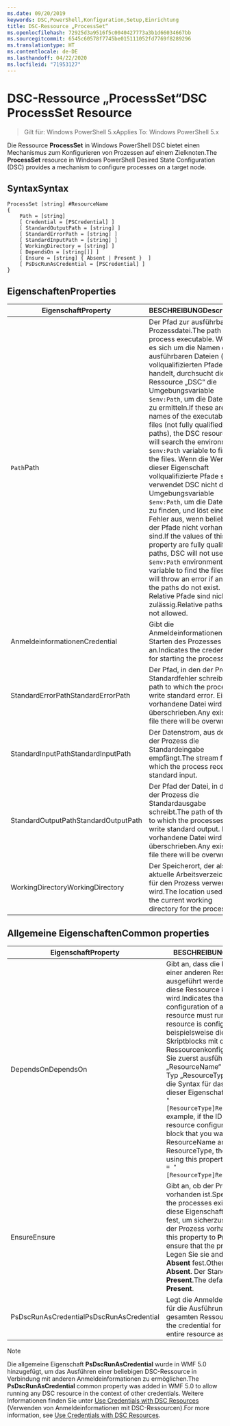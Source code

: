 ```yaml
---
ms.date: 09/20/2019
keywords: DSC,PowerShell,Konfiguration,Setup,Einrichtung
title: DSC-Ressource „ProcessSet“
ms.openlocfilehash: 72925d3a9516f5c0040427773a3b1d66034667bb
ms.sourcegitcommit: 6545c60578f7745be015111052fd7769f8289296
ms.translationtype: HT
ms.contentlocale: de-DE
ms.lasthandoff: 04/22/2020
ms.locfileid: "71953127"
---
```

# <a name="dsc-processset-resource"></a><span data-ttu-id="f017b-103">DSC-Ressource „ProcessSet“</span><span class="sxs-lookup"><span data-stu-id="f017b-103">DSC ProcessSet Resource</span></span>

> <span data-ttu-id="f017b-104">Gilt für: Windows PowerShell 5.x</span><span class="sxs-lookup"><span data-stu-id="f017b-104">Applies To: Windows PowerShell 5.x</span></span>

<span data-ttu-id="f017b-105">Die Ressource **ProcessSet** in Windows PowerShell DSC bietet einen Mechanismus zum Konfigurieren von Prozessen auf einem Zielknoten.</span><span class="sxs-lookup"><span data-stu-id="f017b-105">The **ProcessSet** resource in Windows PowerShell Desired State Configuration (DSC) provides a mechanism to configure processes on a target node.</span></span>

## <a name="syntax"></a><span data-ttu-id="f017b-106">Syntax</span><span class="sxs-lookup"><span data-stu-id="f017b-106">Syntax</span></span>

```Syntax
ProcessSet [string] #ResourceName
{
    Path = [string]
    [ Credential = [PSCredential] ]
    [ StandardOutputPath = [string] ]
    [ StandardErrorPath = [string] ]
    [ StandardInputPath = [string] ]
    [ WorkingDirectory = [string] ]
    [ DependsOn = [string[]] ]
    [ Ensure = [string] { Absent | Present }  ]
    [ PsDscRunAsCredential = [PSCredential] ]
}
```

## <a name="properties"></a><span data-ttu-id="f017b-107">Eigenschaften</span><span class="sxs-lookup"><span data-stu-id="f017b-107">Properties</span></span>

|<span data-ttu-id="f017b-108">Eigenschaft</span><span class="sxs-lookup"><span data-stu-id="f017b-108">Property</span></span> |<span data-ttu-id="f017b-109">BESCHREIBUNG</span><span class="sxs-lookup"><span data-stu-id="f017b-109">Description</span></span> |
|---|---|
|<span data-ttu-id="f017b-110">`Path`</span><span class="sxs-lookup"><span data-stu-id="f017b-110">Path</span></span> |<span data-ttu-id="f017b-111">Der Pfad zur ausführbaren Prozessdatei.</span><span class="sxs-lookup"><span data-stu-id="f017b-111">The path to the process executable.</span></span> <span data-ttu-id="f017b-112">Wenn es sich um die Namen der ausführbaren Dateien (keine vollqualifizierten Pfade) handelt, durchsucht die Ressource „DSC“ die Umgebungsvariable `$env:Path`, um die Dateien zu ermitteln.</span><span class="sxs-lookup"><span data-stu-id="f017b-112">If these are the names of the executable files (not fully qualified paths), the DSC resource will search the environment `$env:Path` variable to find the files.</span></span> <span data-ttu-id="f017b-113">Wenn die Werte dieser Eigenschaft vollqualifizierte Pfade sind, verwendet DSC nicht die Umgebungsvariable `$env:Path`, um die Dateien zu finden, und löst einen Fehler aus, wenn beliebige der Pfade nicht vorhanden sind.</span><span class="sxs-lookup"><span data-stu-id="f017b-113">If the values of this property are fully qualified paths, DSC will not use the `$env:Path` environment variable to find the files, and will throw an error if any of the paths do not exist.</span></span> <span data-ttu-id="f017b-114">Relative Pfade sind nicht zulässig.</span><span class="sxs-lookup"><span data-stu-id="f017b-114">Relative paths are not allowed.</span></span> |
|<span data-ttu-id="f017b-115">Anmeldeinformationen</span><span class="sxs-lookup"><span data-stu-id="f017b-115">Credential</span></span> |<span data-ttu-id="f017b-116">Gibt die Anmeldeinformationen zum Starten des Prozesses an.</span><span class="sxs-lookup"><span data-stu-id="f017b-116">Indicates the credentials for starting the process.</span></span> |
|<span data-ttu-id="f017b-117">StandardErrorPath</span><span class="sxs-lookup"><span data-stu-id="f017b-117">StandardErrorPath</span></span> |<span data-ttu-id="f017b-118">Der Pfad, in den der Prozess Standardfehler schreibt.</span><span class="sxs-lookup"><span data-stu-id="f017b-118">The path to which the processes write standard error.</span></span> <span data-ttu-id="f017b-119">Eine vorhandene Datei wird überschrieben.</span><span class="sxs-lookup"><span data-stu-id="f017b-119">Any existing file there will be overwritten.</span></span> |
|<span data-ttu-id="f017b-120">StandardInputPath</span><span class="sxs-lookup"><span data-stu-id="f017b-120">StandardInputPath</span></span> |<span data-ttu-id="f017b-121">Der Datenstrom, aus dem der Prozess die Standardeingabe empfängt.</span><span class="sxs-lookup"><span data-stu-id="f017b-121">The stream from which the process receives standard input.</span></span> |
|<span data-ttu-id="f017b-122">StandardOutputPath</span><span class="sxs-lookup"><span data-stu-id="f017b-122">StandardOutputPath</span></span> |<span data-ttu-id="f017b-123">Der Pfad der Datei, in die der Prozess die Standardausgabe schreibt.</span><span class="sxs-lookup"><span data-stu-id="f017b-123">The path of the file to which the processes write standard output.</span></span> <span data-ttu-id="f017b-124">Eine vorhandene Datei wird überschrieben.</span><span class="sxs-lookup"><span data-stu-id="f017b-124">Any existing file there will be overwritten.</span></span> |
|<span data-ttu-id="f017b-125">WorkingDirectory</span><span class="sxs-lookup"><span data-stu-id="f017b-125">WorkingDirectory</span></span> |<span data-ttu-id="f017b-126">Der Speicherort, der als das aktuelle Arbeitsverzeichnis für den Prozess verwendet wird.</span><span class="sxs-lookup"><span data-stu-id="f017b-126">The location used as the current working directory for the processes.</span></span> |

## <a name="common-properties"></a><span data-ttu-id="f017b-127">Allgemeine Eigenschaften</span><span class="sxs-lookup"><span data-stu-id="f017b-127">Common properties</span></span>

|<span data-ttu-id="f017b-128">Eigenschaft</span><span class="sxs-lookup"><span data-stu-id="f017b-128">Property</span></span> |<span data-ttu-id="f017b-129">BESCHREIBUNG</span><span class="sxs-lookup"><span data-stu-id="f017b-129">Description</span></span> |
|---|---|
|<span data-ttu-id="f017b-130">DependsOn</span><span class="sxs-lookup"><span data-stu-id="f017b-130">DependsOn</span></span> |<span data-ttu-id="f017b-131">Gibt an, dass die Konfiguration einer anderen Ressource ausgeführt werden muss, bevor diese Ressource konfiguriert wird.</span><span class="sxs-lookup"><span data-stu-id="f017b-131">Indicates that the configuration of another resource must run before this resource is configured.</span></span> <span data-ttu-id="f017b-132">Wenn beispielsweise die ID des Skriptblocks mit der Ressourcenkonfiguration, den Sie zuerst ausführen möchten, „ResourceName“ und dessen Typ „ResourceType“ ist, lautet die Syntax für das Verwenden dieser Eigenschaft `DependsOn = "[ResourceType]ResourceName"`.</span><span class="sxs-lookup"><span data-stu-id="f017b-132">For example, if the ID of the resource configuration script block that you want to run first is ResourceName and its type is ResourceType, the syntax for using this property is `DependsOn = "[ResourceType]ResourceName"`.</span></span> |
|<span data-ttu-id="f017b-133">Ensure</span><span class="sxs-lookup"><span data-stu-id="f017b-133">Ensure</span></span> |<span data-ttu-id="f017b-134">Gibt an, ob der Prozess vorhanden ist.</span><span class="sxs-lookup"><span data-stu-id="f017b-134">Specifies whether the processes exists.</span></span> <span data-ttu-id="f017b-135">Legen Sie diese Eigenschaft auf **Present** fest, um sicherzustellen, dass der Prozess vorhanden ist.</span><span class="sxs-lookup"><span data-stu-id="f017b-135">Set this property to **Present** to ensure that the process exists.</span></span> <span data-ttu-id="f017b-136">Legen Sie sie andernfalls auf **Absent** fest.</span><span class="sxs-lookup"><span data-stu-id="f017b-136">Otherwise, set it to **Absent**.</span></span> <span data-ttu-id="f017b-137">Der Standardwert ist **Present**.</span><span class="sxs-lookup"><span data-stu-id="f017b-137">The default value is **Present**.</span></span> |
|<span data-ttu-id="f017b-138">PsDscRunAsCredential</span><span class="sxs-lookup"><span data-stu-id="f017b-138">PsDscRunAsCredential</span></span> |<span data-ttu-id="f017b-139">Legt die Anmeldeinformationen für die Ausführung der gesamten Ressource fest.</span><span class="sxs-lookup"><span data-stu-id="f017b-139">Sets the credential for running the entire resource as.</span></span> |

> [!NOTE]
> <span data-ttu-id="f017b-140">Die allgemeine Eigenschaft **PsDscRunAsCredential** wurde in WMF 5.0 hinzugefügt, um das Ausführen einer beliebigen DSC-Ressource in Verbindung mit anderen Anmeldeinformationen zu ermöglichen.</span><span class="sxs-lookup"><span data-stu-id="f017b-140">The **PsDscRunAsCredential** common property was added in WMF 5.0 to allow running any DSC resource in the context of other credentials.</span></span> <span data-ttu-id="f017b-141">Weitere Informationen finden Sie unter [Use Credentials with DSC Resources](../../../configurations/runasuser.md) (Verwenden von Anmeldeinformationen mit DSC-Ressourcen).</span><span class="sxs-lookup"><span data-stu-id="f017b-141">For more information, see [Use Credentials with DSC Resources](../../../configurations/runasuser.md).</span></span>